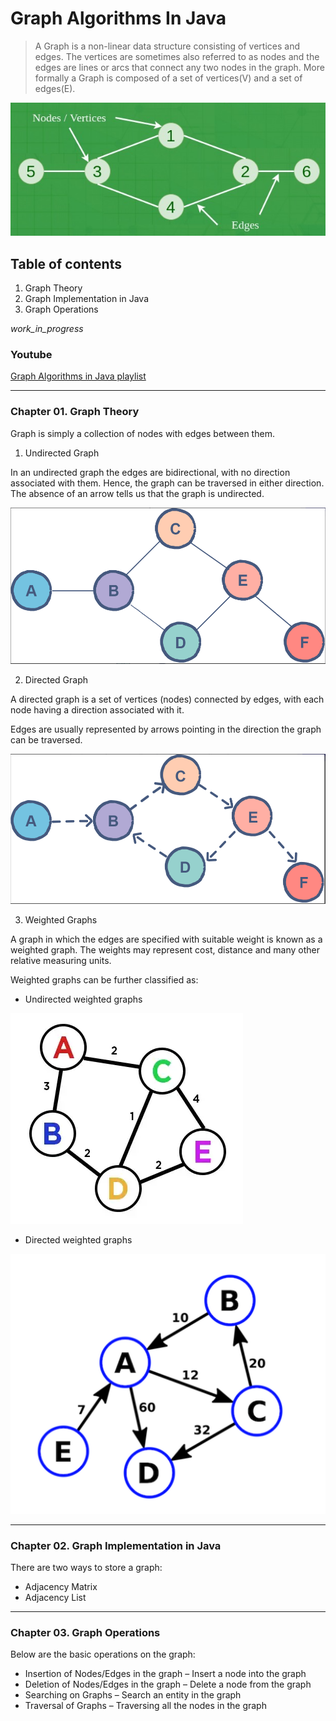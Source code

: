 # Graph Algorithms In Java

> A Graph is a non-linear data structure consisting of vertices and edges. The vertices are sometimes also referred
> to as nodes and the edges are lines or arcs that connect any two nodes in the graph. More formally a Graph is composed of a set of vertices(V) and a set of edges(E).

![Basic Graph](GraphsIntro.PNG)

## Table of contents

1. Graph Theory
2. Graph Implementation in Java
3. Graph Operations

_work_in_progress_

### Youtube

[Graph Algorithms in Java playlist](https://www.youtube.com/playlist?list=PLQDzPczdXrTixMffyeaHH0nZiul4dxMRQ)

---

### Chapter 01. Graph Theory

Graph is simply a collection of nodes with edges between them.

1. Undirected Graph

In an undirected graph the edges are bidirectional, with no direction associated with them. Hence, the graph can be
traversed in either direction. The absence of an arrow tells us that the graph is undirected.

![Undirected Graph](UndirectedGraph.PNG)

2. Directed Graph

A directed graph is a set of vertices (nodes) connected by edges, with each node having a direction associated with it.

Edges are usually represented by arrows pointing in the direction the graph can be traversed.

![Directed Graph](DirectedGraph.PNG)

3. Weighted Graphs

A graph in which the edges are specified with suitable weight is known as a weighted graph. The weights may represent
cost, distance and many other relative measuring units.

Weighted graphs can be further classified as:

- Undirected weighted graphs

![Undirected Weighted Graph](UndirectedWeightedGraph.PNG)

- Directed weighted graphs

![Directed Weighted Graph](DirectedWeightedGraph.PNG)


---

### Chapter 02. Graph Implementation in Java

There are two ways to store a graph:

- Adjacency Matrix
- Adjacency List

---

### Chapter 03. Graph Operations

Below are the basic operations on the graph:

- Insertion of Nodes/Edges in the graph – Insert a node into the graph
- Deletion of Nodes/Edges in the graph – Delete a node from the graph
- Searching on Graphs – Search an entity in the graph
- Traversal of Graphs – Traversing all the nodes in the graph
